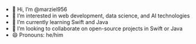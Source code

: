 - 👋 Hi, I’m @marziel956
- 👀 I’m interested in web development, data science, and AI technologies
- 🌱 I’m currently learning Swift and Java
- 💞️ I’m looking to collaborate on open-source projects in Swift or Java
- 😄 Pronouns: he/him

<!---
marziel956/marziel956 is a ✨ special ✨ repository because its `README.md` (this file) appears on your GitHub profile.
You can click the Preview link to take a look at your changes.
--->
